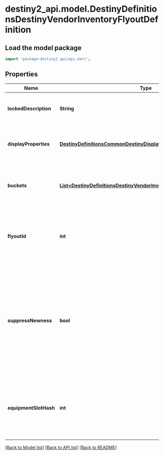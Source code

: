 # destiny2_api.model.DestinyDefinitionsDestinyVendorInventoryFlyoutDefinition

## Load the model package
```dart
import 'package:destiny2_api/api.dart';
```

## Properties
Name | Type | Description | Notes
------------ | ------------- | ------------- | -------------
**lockedDescription** | **String** | If the flyout is locked, this is the reason why. | [optional] [default to null]
**displayProperties** | [**DestinyDefinitionsCommonDestinyDisplayPropertiesDefinition**](DestinyDefinitionsCommonDestinyDisplayPropertiesDefinition.md) | The title and other common properties of the flyout. | [optional] [default to null]
**buckets** | [**List&lt;DestinyDefinitionsDestinyVendorInventoryFlyoutBucketDefinition&gt;**](DestinyDefinitionsDestinyVendorInventoryFlyoutBucketDefinition.md) | A list of inventory buckets and other metadata to show on the screen. | [optional] [default to []]
**flyoutId** | **int** | An identifier for the flyout, in case anything else needs to refer to them. | [optional] [default to null]
**suppressNewness** | **bool** | If this is true, don&#39;t show any of the glistening \&quot;this is a new item\&quot; UI elements, like we show on the inventory items themselves in in-game UI. | [optional] [default to null]
**equipmentSlotHash** | **int** | If this flyout is meant to show you the contents of the player&#39;s equipment slot, this is the slot to show. | [optional] [default to null]

[[Back to Model list]](../README.md#documentation-for-models) [[Back to API list]](../README.md#documentation-for-api-endpoints) [[Back to README]](../README.md)


